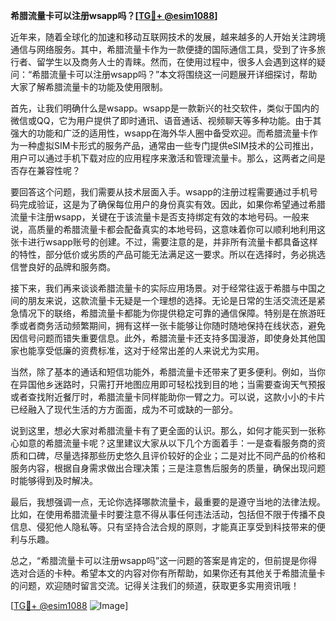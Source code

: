 **希腊流量卡可以注册wsapp吗？[[TG💪+ @esim1088](https://t.me/s/esim1088)]**

近年来，随着全球化的加速和移动互联网技术的发展，越来越多的人开始关注跨境通信与网络服务。其中，希腊流量卡作为一款便捷的国际通信工具，受到了许多旅行者、留学生以及商务人士的青睐。然而，在使用过程中，很多人会遇到这样的疑问：“希腊流量卡可以注册wsapp吗？”本文将围绕这一问题展开详细探讨，帮助大家了解希腊流量卡的功能及使用限制。

首先，让我们明确什么是wsapp。wsapp是一款新兴的社交软件，类似于国内的微信或QQ，它为用户提供了即时通讯、语音通话、视频聊天等多种功能。由于其强大的功能和广泛的适用性，wsapp在海外华人圈中备受欢迎。而希腊流量卡作为一种虚拟SIM卡形式的服务产品，通常由一些专门提供eSIM技术的公司推出，用户可以通过手机下载对应的应用程序来激活和管理流量卡。那么，这两者之间是否存在兼容性呢？

要回答这个问题，我们需要从技术层面入手。wsapp的注册过程需要通过手机号码完成验证，这是为了确保每位用户的身份真实有效。因此，如果你希望通过希腊流量卡注册wsapp，关键在于该流量卡是否支持绑定有效的本地号码。一般来说，高质量的希腊流量卡都会配备真实的本地号码，这意味着你可以顺利地利用这张卡进行wsapp账号的创建。不过，需要注意的是，并非所有流量卡都具备这样的特性，部分低价或劣质的产品可能无法满足这一要求。所以在选择时，务必挑选信誉良好的品牌和服务商。

接下来，我们再来谈谈希腊流量卡的实际应用场景。对于经常往返于希腊与中国之间的朋友来说，这款流量卡无疑是一个理想的选择。无论是日常的生活交流还是紧急情况下的联络，希腊流量卡都能为你提供稳定可靠的通信保障。特别是在旅游旺季或者商务活动频繁期间，拥有这样一张卡能够让你随时随地保持在线状态，避免因信号问题而错失重要信息。此外，希腊流量卡还支持多国漫游，即使身处其他国家也能享受低廉的资费标准，这对于经常出差的人来说尤为实用。

当然，除了基本的通话和短信功能外，希腊流量卡还带来了更多便利。例如，当你在异国他乡迷路时，只需打开地图应用即可轻松找到目的地；当需要查询天气预报或者查找附近餐厅时，希腊流量卡同样能助你一臂之力。可以说，这款小小的卡片已经融入了现代生活的方方面面，成为不可或缺的一部分。

说到这里，想必大家对希腊流量卡有了更全面的认识。那么，如何才能买到一张称心如意的希腊流量卡呢？这里建议大家从以下几个方面着手：一是查看服务商的资质和口碑，尽量选择那些历史悠久且评价较好的企业；二是对比不同产品的价格和服务内容，根据自身需求做出合理决策；三是注意售后服务的质量，确保出现问题时能够得到及时解决。

最后，我想强调一点，无论你选择哪款流量卡，最重要的是遵守当地的法律法规。比如，在使用希腊流量卡时要注意不得从事任何违法活动，包括但不限于传播不良信息、侵犯他人隐私等。只有坚持合法合规的原则，才能真正享受到科技带来的便利与乐趣。

总之，“希腊流量卡可以注册wsapp吗”这一问题的答案是肯定的，但前提是你得选对合适的卡种。希望本文的内容对你有所帮助，如果你还有其他关于希腊流量卡的问题，欢迎随时留言交流。记得关注我们的频道，获取更多实用资讯哦！

[[TG💪+ @esim1088](https://t.me/s/esim1088) ![Image](https://i.postimg.cc/4NQfJmqS/Snipaste-2025-05-13-00-14-12.png)]